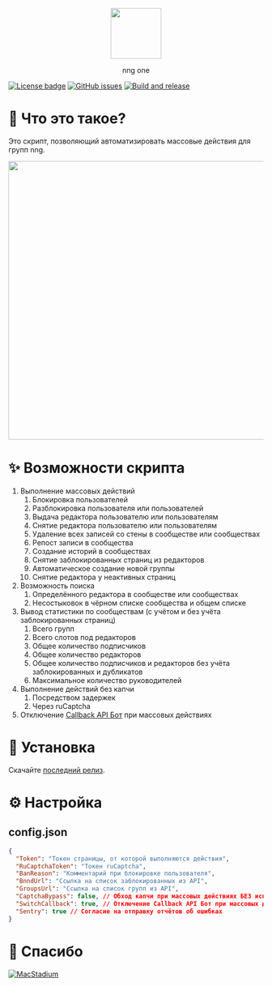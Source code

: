 <p align="center">
  <p align="center">
    <img src=".github/IMAGES/nng.png" height="100">
  </p>
  <p align="center">nng one</p>
</p>

[![License badge](https://img.shields.io/badge/license-EUPL-blue.svg)](LICENSE)
[![GitHub issues](https://img.shields.io/github/issues/MrAlonas/nng-one)](https://github.com/MrAlonas/nng-one/issues)
[![Build and release](https://github.com/MrAlonas/nng-one/actions/workflows/build.yml/badge.svg)](https://github.com/MrAlonas/nng-one/actions/workflows/build.yml)

# 🤔 Что это такое?

Это скрипт, позволяющий автоматизировать массовые действия для групп nng.

<p align="center">
  <img src=".github/IMAGES/one.png" width="550">
</p>

# ✨ Возможности скрипта

1. Выполнение массовых действий
    1. Блокировка пользователей
    2. Разблокировка пользователя или пользователей
    3. Выдача редактора пользователю или пользователям
    4. Снятие редактора пользователю или пользователям
    5. Удаление всех записей со стены в сообществе или сообществах
    6. Репост записи в сообщества
    7. Создание историй в сообществах
    8. Снятие заблокированных страниц из редакторов
    9. Автоматическое создание новой группы
    10. Снятие редактора у неактивных страниц
2. Возможность поиска
    1. Определённого редактора в сообществе или сообществах
    2. Несостыковок в чёрном списке сообщества и общем списке
3. Вывод статистики по сообществам (с учётом и без учёта заблокированных страниц)
    1. Всего групп
    2. Всего слотов под редакторов
    3. Общее количество подписчиков
    4. Общее количество редакторов
    5. Общее количество подписчиков и редакторов без учёта заблокированных и дубликатов
    6. Максимальное количество руководителей
4. Выполнение действий без капчи
    1. Посредством задержек
    2. Через ruCaptcha
5. Отключение [Callback API Бот](https://vk.com/cbbot) при массовых действиях

# 📀 Установка

Скачайте [последний релиз](https://github.com/MrAlonas/nng-one/releases/latest).

# ⚙️ Настройка

## config.json

```json
{
  "Token": "Токен страницы, от которой выполняются действия",
  "RuCaptchaToken": "Токен ruCaptcha",
  "BanReason": "Комментарий при блокировке пользователя",
  "BnndUrl": "Ссылка на список заблокированных из API",
  "GroupsUrl": "Ссылка на список групп из API",
  "CaptchaBypass": false, // Обход капчи при массовых действиях БЕЗ использования ruCaptacha
  "SwitchCallback": true, // Отключение Callback API Бот при массовых действиях
  "Sentry": true // Согласие на отправку отчётов об ошибках
}
```

# 🙏 Спасибо

[![MacStadium](https://user-images.githubusercontent.com/60031799/197819735-0322bdc3-782c-4289-8018-e106668b0b7e.png)](https://www.macstadium.com)
